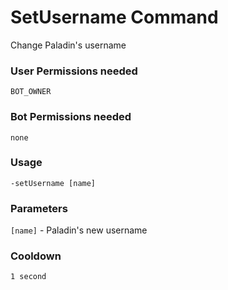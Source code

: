 # SetUsername Command
Change Paladin's username

### User Permissions needed
`BOT_OWNER`

### Bot Permissions needed
`none`

### Usage
`-setUsername [name]`

### Parameters
`[name]` - Paladin's new username

### Cooldown
`1 second`
